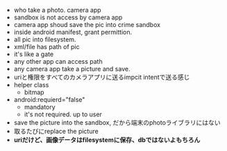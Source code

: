 - who take a photo. camera app
- sandbox is not access by camera app
- camera app shoud save the pic into crime sandbox
- inside android manifest, grant permittion.
- all pic into filesystem.
- xml/file has path of pic
- it's like a gate
- any other app can access path
- any camera app take a picture and save.
- uriと権限をすべてのカメラアプリに送るimpcit intentで送る感じ
- helper class
    - bitmap
- android:requierd="false"
    - mandatory
    - it's not required. up to user
- save the picture into the sandbox, だから端末のphotoライブラリにはない
- 取るたびにreplace the picture
- **uriだけど、画像データはfilesystemに保存、dbではないよもちろん**
